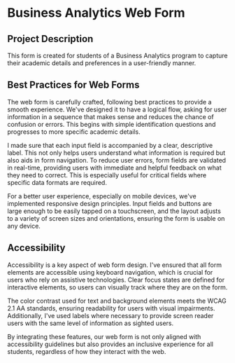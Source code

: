# Business Analytics Web Form

## Project Description
This form is created for students of a Business Analytics program to capture their academic details and preferences in a user-friendly manner.

## Best Practices for Web Forms
The web form is carefully crafted, following best practices to provide a smooth experience. We've designed it to have a logical flow, asking for user information in a sequence that makes sense and reduces the chance of confusion or errors. This begins with simple identification questions and progresses to more specific academic details.

I made sure that each input field is accompanied by a clear, descriptive label. This not only helps users understand what information is required but also aids in form navigation. To reduce user errors, form fields are validated in real-time, providing users with immediate and helpful feedback on what they need to correct. This is especially useful for critical fields where specific data formats are required.

For a better user experience, especially on mobile devices, we've implemented responsive design principles. Input fields and buttons are large enough to be easily tapped on a touchscreen, and the layout adjusts to a variety of screen sizes and orientations, ensuring the form is usable on any device.

## Accessibility
Accessibility is a key aspect of web form design. I've ensured that all form elements are accessible using keyboard navigation, which is crucial for users who rely on assistive technologies. Clear focus states are defined for interactive elements, so users can visually track where they are on the form. 

The color contrast used for text and background elements meets the WCAG 2.1 AA standards, ensuring readability for users with visual impairments. Additionally, I've used labels where necessary to provide screen reader users with the same level of information as sighted users.

By integrating these features, our web form is not only aligned with accessibility guidelines but also provides an inclusive experience for all students, regardless of how they interact with the web.
